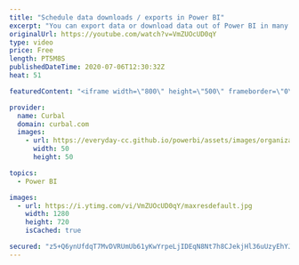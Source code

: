 ```yaml
---
title: "Schedule data downloads / exports in Power BI"
excerpt: "You can export data or download data out of Power BI in many different ways and depending on the source, you can schedule refresh those data dumps too.   In this video, I will give you one example on how to do that.  Other resources mentioned in this video: Export data with DAX Studio: https://www.youtube.com/watch?v=-Gfgnk6R0Qw"
originalUrl: https://youtube.com/watch?v=VmZUOcUD0qY
type: video
price: Free
length: PT5M8S
publishedDateTime: 2020-07-06T12:30:32Z
heat: 51

featuredContent: "<iframe width=\"800\" height=\"500\" frameborder=\"0\" src=\"https://www.youtube.com/embed/VmZUOcUD0qY\" allow=\"accelerometer; autoplay; encrypted-media; gyroscope; picture-in-picture\" allowfullscreen></iframe>"

provider:
  name: Curbal
  domain: curbal.com
  images:
    - url: https://everyday-cc.github.io/powerbi/assets/images/organizations/curbal.com-50x50.jpg
      width: 50
      height: 50

topics:
  - Power BI

images:
  - url: https://i.ytimg.com/vi/VmZUOcUD0qY/maxresdefault.jpg
    width: 1280
    height: 720
    isCached: true

secured: "z5+Q6ynUfdqT7MvDVRUmUb61yKwYrpeLjIDEqN8Nt7h8CJekjHl36uUzyEhYJQXI6ByLe4eqxXyE3Wx3Nin3VSyckercrz1uBbNoeWyurycr+xdSfQKiq9k/CercLDQO40Ddzn2eOFVt5a2UdoNq14OEhwO5wlq7EvEZvBSenCCC4pVn4AoSKJy/B9RUOvTcuCp/sAP33nv7PLoxj3aOlZ+4E2oO7vYTAAgWR1/Lm9VqMZjqA8kzv8tNxGcxZmW0vwwls5tzis1qDQ1m6TVfm3RyaF+NOhyre6hr1p/W0o6sCO6aW2rqxqZTmmy58zxZ/aTUwp2nCRuJ+jk8F2Wwdglx+2GJxGXJCnQomSELhZwXfnXXPiCGJ9skQBsZjJSREEc23m7NOGK4/pM0sUmr/IcvSXFwjJ9oZr6vh26jXi4=;SFiq/j+6gC5kTEkWLzl1FA=="
---
```


